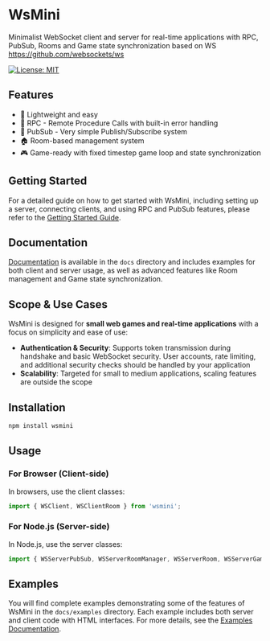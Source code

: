 # WsMini

Minimalist WebSocket client and server for real-time applications with RPC, PubSub, Rooms and Game state synchronization based on WS https://github.com/websockets/ws

[![License: MIT](https://img.shields.io/badge/License-MIT-yellow.svg)](https://opensource.org/licenses/MIT)

## Features

- 🚀 Lightweight and easy
- 📡 RPC - Remote Procedure Calls with built-in error handling
- 🎯 PubSub - Very simple Publish/Subscribe system
- 🏠 Room-based management system
- 🎮 Game-ready with fixed timestep game loop and state synchronization

## Getting Started

For a detailed guide on how to get started with WsMini, including setting up a server, connecting clients, and using RPC and PubSub features, please refer to the [Getting Started Guide](./docs/guides/getting-started.md).

## Documentation

[Documentation](./docs/index.md) is available in the `docs` directory and includes examples for both client and server usage, as well as advanced features like Room management and Game state synchronization.

## Scope & Use Cases

WsMini is designed for **small web games and real-time applications** with a focus on simplicity and ease of use:

- **Authentication & Security**: Supports token transmission during handshake and basic WebSocket security. User accounts, rate limiting, and additional security checks should be handled by your application
- **Scalability**: Targeted for small to medium applications, scaling features are outside the scope

## Installation

```bash
npm install wsmini
```

## Usage

### For Browser (Client-side)
In browsers, use the client classes:

```javascript
import { WSClient, WSClientRoom } from 'wsmini';
```

### For Node.js (Server-side)
In Node.js, use the server classes:

```javascript
import { WSServerPubSub, WSServerRoomManager, WSServerRoom, WSServerGameRoom, WSServerError } from 'wsmini';
```

## Examples

You will find complete examples demonstrating some of the features of WsMini in the `docs/examples` directory. Each example includes both server and client code with HTML interfaces. For more details, see the [Examples Documentation](./docs/examples/index.md).